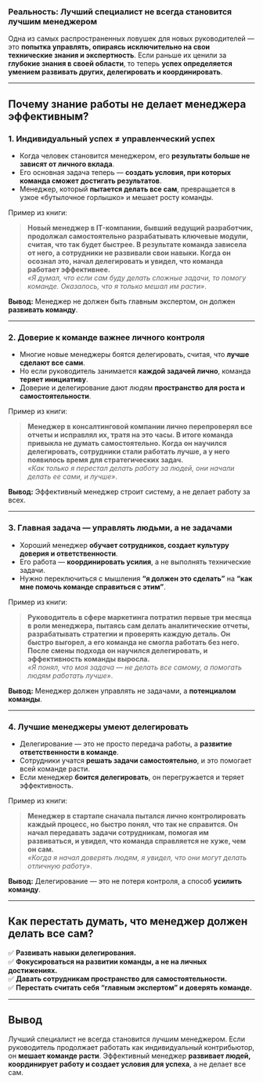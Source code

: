 
### **Реальность: Лучший специалист не всегда становится лучшим менеджером**

Одна из самых распространенных ловушек для новых руководителей — это **попытка управлять, опираясь исключительно на свои технические знания и экспертность**. Если раньше их ценили за **глубокие знания в своей области**, то теперь **успех определяется умением развивать других, делегировать и координировать**.

---

## **Почему знание работы не делает менеджера эффективным?**

### **1. Индивидуальный успех ≠ управленческий успех**

- Когда человек становится менеджером, его **результаты больше не зависят от личного вклада**.
- Его основная задача теперь — **создать условия, при которых команда сможет достигать результатов**.
- Менеджер, который **пытается делать все сам**, превращается в узкое «бутылочное горлышко» и мешает росту команды.

Пример из книги:

> **Новый менеджер в IT-компании, бывший ведущий разработчик, продолжал самостоятельно разрабатывать ключевые модули, считая, что так будет быстрее. В результате команда зависела от него, а сотрудники не развивали свои навыки. Когда он осознал это, начал делегировать и увидел, что команда работает эффективнее.**  
> _«Я думал, что если сам буду делать сложные задачи, то помогу команде. Оказалось, что я только мешал им расти»_.

**Вывод:** Менеджер не должен быть главным экспертом, он должен **развивать команду**.

---

### **2. Доверие к команде важнее личного контроля**

- Многие новые менеджеры боятся делегировать, считая, что **лучше сделают все сами**.
- Но если руководитель занимается **каждой задачей лично**, команда **теряет инициативу**.
- Доверие и делегирование дают людям **пространство для роста и самостоятельности**.

Пример из книги:

> **Менеджер в консалтинговой компании лично перепроверял все отчеты и исправлял их, тратя на это часы. В итоге команда привыкла не думать самостоятельно. Когда он научился делегировать, сотрудники стали работать лучше, а у него появилось время для стратегических задач.**  
> _«Как только я перестал делать работу за людей, они начали делать ее сами, и лучше»_.

**Вывод:** Эффективный менеджер строит систему, а не делает работу за всех.

---

### **3. Главная задача — управлять людьми, а не задачами**

- Хороший менеджер **обучает сотрудников, создает культуру доверия и ответственности**.
- Его работа — **координировать усилия**, а не выполнять технические задачи.
- Нужно переключиться с мышления **“я должен это сделать”** на **“как мне помочь команде справиться с этим”**.

Пример из книги:

> **Руководитель в сфере маркетинга потратил первые три месяца в роли менеджера, пытаясь сам делать аналитические отчеты, разрабатывать стратегии и проверять каждую деталь. Он быстро выгорел, а его команда не смогла работать без него. После смены подхода он научился делегировать, и эффективность команды выросла.**  
> _«Я понял, что моя задача — не делать все самому, а помогать людям работать лучше»_.

**Вывод:** Менеджер должен управлять не задачами, а **потенциалом команды**.

---

### **4. Лучшие менеджеры умеют делегировать**

- Делегирование — это не просто передача работы, а **развитие ответственности в команде**.
- Сотрудники учатся **решать задачи самостоятельно**, и это помогает всей команде расти.
- Если менеджер **боится делегировать**, он перегружается и теряет эффективность.

Пример из книги:

> **Менеджер в стартапе сначала пытался лично контролировать каждый процесс, но быстро понял, что так не справится. Он начал передавать задачи сотрудникам, помогая им развиваться, и увидел, что команда справляется не хуже, чем он сам.**  
> _«Когда я начал доверять людям, я увидел, что они могут делать отличную работу»_.

**Вывод:** Делегирование — это не потеря контроля, а способ **усилить команду**.

---

## **Как перестать думать, что менеджер должен делать все сам?**

✅ **Развивать навыки делегирования.**  
✅ **Фокусироваться на развитии команды, а не на личных достижениях.**  
✅ **Давать сотрудникам пространство для самостоятельности.**  
✅ **Перестать считать себя “главным экспертом” и доверять команде.**

---

## **Вывод**

Лучший специалист не всегда становится лучшим менеджером. Если руководитель продолжает работать как индивидуальный контрибьютор, он **мешает команде расти**. Эффективный менеджер **развивает людей, координирует работу и создает условия для успеха**, а не делает все сам.